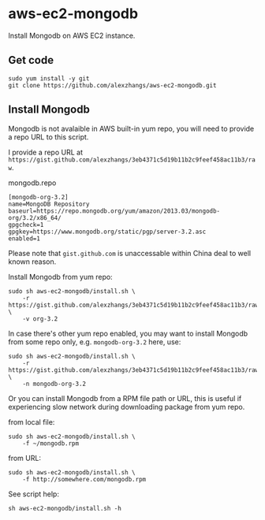 # aws-ec2-mongodb

Install Mongodb on AWS EC2 instance.

## Get code

```
sudo yum install -y git
git clone https://github.com/alexzhangs/aws-ec2-mongodb.git
```

## Install Mongodb

Mongodb is not avalaible in AWS built-in yum repo, you will need
to provide a repo URL to this script.

I provide a repo URL at
`https://gist.github.com/alexzhangs/3eb4371c5d19b11b2c9feef458ac11b3/raw`.

mongodb.repo

```
[mongodb-org-3.2]
name=MongoDB Repository
baseurl=https://repo.mongodb.org/yum/amazon/2013.03/mongodb-org/3.2/x86_64/
gpgcheck=1
gpgkey=https://www.mongodb.org/static/pgp/server-3.2.asc
enabled=1
```

Please note that `gist.github.com` is unaccessable within China deal
to well known reason.

Install Mongodb from yum repo:

```
sudo sh aws-ec2-mongodb/install.sh \
    -r https://gist.github.com/alexzhangs/3eb4371c5d19b11b2c9feef458ac11b3/raw \
    -v org-3.2
```

In case there's other yum repo enabled, you may want to install Mongodb
from some repo only, e.g. `mongodb-org-3.2` here, use:

```
sudo sh aws-ec2-mongodb/install.sh \
    -r https://gist.github.com/alexzhangs/3eb4371c5d19b11b2c9feef458ac11b3/raw \
    -n mongodb-org-3.2
```

Or you can install Mongodb from a RPM file path or URL, this is
useful if experiencing slow network during downloading package from yum repo.

from local file:

```
sudo sh aws-ec2-mongodb/install.sh \
    -f ~/mongodb.rpm
```

from URL:

```
sudo sh aws-ec2-mongodb/install.sh \
    -f http://somewhere.com/mongodb.rpm
```

See script help:

```
sh aws-ec2-mongodb/install.sh -h
```
